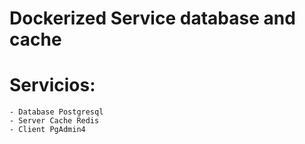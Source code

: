 # Dockerized Service database and cache

# Servicios:
    - Database Postgresql
    - Server Cache Redis
    - Client PgAdmin4
